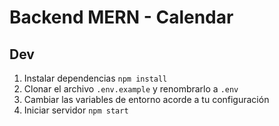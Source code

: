 # Backend MERN - Calendar

## Dev
1. Instalar dependencias `npm install`
2. Clonar el archivo `.env.example` y renombrarlo a `.env`
3. Cambiar las variables de entorno acorde a tu configuración
4. Iniciar servidor `npm start`